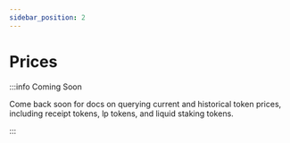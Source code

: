 ```yaml
---
sidebar_position: 2
---
```


# Prices

:::info Coming Soon

Come back soon for docs on querying current and historical token prices, including receipt tokens, lp tokens, and liquid staking tokens.

:::
